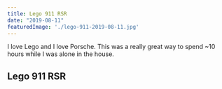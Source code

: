 ```yaml
---
title: Lego 911 RSR
date: "2019-08-11"
featuredImage: './lego-911-2019-08-11.jpg'
---
```


I love Lego and I love Porsche. This was a really great way to spend ~10 hours while I was alone in the house.

<!-- end -->

## Lego 911 RSR